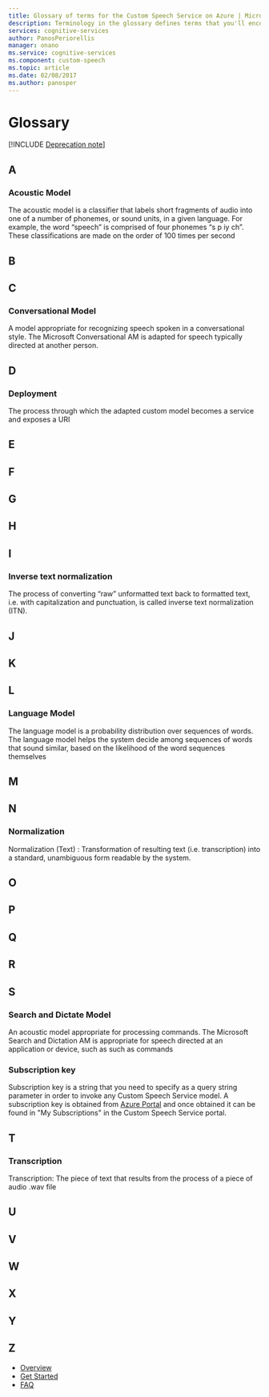 ```yaml
---
title: Glossary of terms for the Custom Speech Service on Azure | Microsoft Docs
description: Terminology in the glossary defines terms that you'll encounter as you work with the Custom Speech Service.
services: cognitive-services
author: PanosPeriorellis
manager: onano
ms.service: cognitive-services
ms.component: custom-speech
ms.topic: article
ms.date: 02/08/2017
ms.author: panosper
---
```


# Glossary

[!INCLUDE [Deprecation note](../../../includes/cognitive-services-custom-speech-deprecation-note.md)]

## A

### Acoustic Model

The acoustic model is a classifier that labels short fragments of audio into one of a number of phonemes, or sound units, in a given language. For example, the word “speech” is comprised of four phonemes “s p iy ch”. These classifications are made on the order of 100 times per second

## B

## C

### Conversational Model

A model appropriate for recognizing speech spoken in a conversational style. The Microsoft Conversational AM is adapted for speech typically directed at another person.

## D

### Deployment

The process through which the adapted custom model becomes a service and exposes a URI

## E

## F

## G

## H

## I

### Inverse text normalization

The process of converting “raw” unformatted text back to formatted text, i.e. with capitalization and punctuation, is called inverse text normalization (ITN).

## J

## K

## L

### Language Model

The language model is a probability distribution over sequences of words. The language model helps the system decide among sequences of words that sound similar, based on the likelihood of the word sequences themselves

## M

## N

### Normalization

Normalization (Text) : Transformation of resulting text (i.e. transcription) into a standard, unambiguous form readable by the system.

## O

## P

## Q

## R

## S

### Search and Dictate Model

An acoustic model appropriate for processing commands. The Microsoft Search and Dictation AM is appropriate for speech directed at an application or device, such as such as commands

### Subscription key

Subscription key is a string that you need to specify as a query string parameter in order to invoke any Custom Speech Service model. A subscription key is obtained from [Azure Portal](https://portal.azure.com/#create/Microsoft.CognitiveServices/apitype/CustomSpeech) and once obtained it can be found in "My Subscriptions" in the Custom Speech Service portal.

## T

### Transcription

Transcription: The piece of text that results from the process of a piece of audio .wav file

## U

## V

## W

## X

## Y

## Z

* [Overview](cognitive-services-custom-speech-home.md)
* [Get Started](cognitive-services-custom-speech-get-started.md)
* [FAQ](cognitive-services-custom-speech-faq.md)
